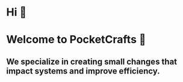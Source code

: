 #  Hi 👋


# Welcome to PocketCrafts 🎁  
## We specialize in creating small changes that impact systems and improve efficiency.
